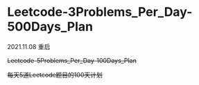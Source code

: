 # Leetcode-3Problems_Per_Day-500Days_Plan
2021.11.08 重启

<del> Leetcode-5Problems_Per_Day-100Days_Plan </del>

~~每天5道Leetcode题目的100天计划~~
